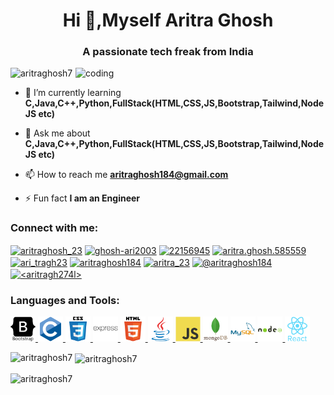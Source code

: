 <h1 align="center">Hi 👋,Myself Aritra Ghosh</h1>
<h3 align="center">A passionate tech freak from India</h3>
<img align="right" alt="coding" width="400" src="https://camo.githubusercontent.com/cae12fddd9d6982901d82580bdf321d81fb299141098ca1c2d4891870827bf17/68747470733a2f2f6d69726f2e6d656469756d2e636f6d2f6d61782f313336302f302a37513379765349765f7430696f4a2d5a2e676966">

<p align="left"> <img src="https://komarev.com/ghpvc/?username=aritraghosh7&label=Profile%20views&color=0e75b6&style=flat" alt="aritraghosh7" /> </p>

- 🌱 I’m currently learning **C,Java,C++,Python,FullStack(HTML,CSS,JS,Bootstrap,Tailwind,NodeJS etc)**

- 💬 Ask me about **C,Java,C++,Python,FullStack(HTML,CSS,JS,Bootstrap,Tailwind,NodeJS etc)**

- 📫 How to reach me **aritraghosh184@gmail.com**

- ⚡ Fun fact **I am an Engineer**

<h3 align="left">Connect with me:</h3>
<p align="left">
<a href="https://twitter.com/aritraghosh_23" target="blank"><img align="center" src="https://raw.githubusercontent.com/rahuldkjain/github-profile-readme-generator/master/src/images/icons/Social/twitter.svg" alt="aritraghosh_23" height="30" width="40" /></a>
<a href="https://linkedin.com/in/ghosh-ari2003" target="blank"><img align="center" src="https://raw.githubusercontent.com/rahuldkjain/github-profile-readme-generator/master/src/images/icons/Social/linked-in-alt.svg" alt="ghosh-ari2003" height="30" width="40" /></a>
<a href="https://stackoverflow.com/users/22156945" target="blank"><img align="center" src="https://raw.githubusercontent.com/rahuldkjain/github-profile-readme-generator/master/src/images/icons/Social/stack-overflow.svg" alt="22156945" height="30" width="40" /></a>
<a href="https://fb.com/aritra.ghosh.585559" target="blank"><img align="center" src="https://raw.githubusercontent.com/rahuldkjain/github-profile-readme-generator/master/src/images/icons/Social/facebook.svg" alt="aritra.ghosh.585559" height="30" width="40" /></a>
<a href="https://instagram.com/ari_tragh23" target="blank"><img align="center" src="https://raw.githubusercontent.com/rahuldkjain/github-profile-readme-generator/master/src/images/icons/Social/instagram.svg" alt="ari_tragh23" height="30" width="40" /></a>
<a href="https://www.hackerrank.com/aritraghosh184" target="blank"><img align="center" src="https://raw.githubusercontent.com/rahuldkjain/github-profile-readme-generator/master/src/images/icons/Social/hackerrank.svg" alt="aritraghosh184" height="30" width="40" /></a>
<a href="https://www.leetcode.com/aritra_23" target="blank"><img align="center" src="https://raw.githubusercontent.com/rahuldkjain/github-profile-readme-generator/master/src/images/icons/Social/leet-code.svg" alt="aritra_23" height="30" width="40" /></a>
<a href="https://www.hackerearth.com/@aritraghosh184" target="blank"><img align="center" src="https://raw.githubusercontent.com/rahuldkjain/github-profile-readme-generator/master/src/images/icons/Social/hackerearth.svg" alt="@aritraghosh184" height="30" width="40" /></a>
<a href="https://auth.geeksforgeeks.org/user/<aritragh274l>" target="blank"><img align="center" src="https://raw.githubusercontent.com/rahuldkjain/github-profile-readme-generator/master/src/images/icons/Social/geeks-for-geeks.svg" alt="<aritragh274l>" height="30" width="40" /></a>
</p>

<h3 align="left">Languages and Tools:</h3>
<p align="left"> <a href="https://getbootstrap.com" target="_blank" rel="noreferrer"> <img src="https://raw.githubusercontent.com/devicons/devicon/master/icons/bootstrap/bootstrap-plain-wordmark.svg" alt="bootstrap" width="40" height="40"/> </a> <a href="https://www.cprogramming.com/" target="_blank" rel="noreferrer"> <img src="https://raw.githubusercontent.com/devicons/devicon/master/icons/c/c-original.svg" alt="c" width="40" height="40"/> </a> <a href="https://www.w3schools.com/css/" target="_blank" rel="noreferrer"> <img src="https://raw.githubusercontent.com/devicons/devicon/master/icons/css3/css3-original-wordmark.svg" alt="css3" width="40" height="40"/> </a> <a href="https://expressjs.com" target="_blank" rel="noreferrer"> <img src="https://raw.githubusercontent.com/devicons/devicon/master/icons/express/express-original-wordmark.svg" alt="express" width="40" height="40"/> </a> <a href="https://www.w3.org/html/" target="_blank" rel="noreferrer"> <img src="https://raw.githubusercontent.com/devicons/devicon/master/icons/html5/html5-original-wordmark.svg" alt="html5" width="40" height="40"/> </a> <a href="https://www.java.com" target="_blank" rel="noreferrer"> <img src="https://raw.githubusercontent.com/devicons/devicon/master/icons/java/java-original.svg" alt="java" width="40" height="40"/> </a> <a href="https://developer.mozilla.org/en-US/docs/Web/JavaScript" target="_blank" rel="noreferrer"> <img src="https://raw.githubusercontent.com/devicons/devicon/master/icons/javascript/javascript-original.svg" alt="javascript" width="40" height="40"/> </a> <a href="https://www.mongodb.com/" target="_blank" rel="noreferrer"> <img src="https://raw.githubusercontent.com/devicons/devicon/master/icons/mongodb/mongodb-original-wordmark.svg" alt="mongodb" width="40" height="40"/> </a> <a href="https://www.mysql.com/" target="_blank" rel="noreferrer"> <img src="https://raw.githubusercontent.com/devicons/devicon/master/icons/mysql/mysql-original-wordmark.svg" alt="mysql" width="40" height="40"/> </a> <a href="https://nodejs.org" target="_blank" rel="noreferrer"> <img src="https://raw.githubusercontent.com/devicons/devicon/master/icons/nodejs/nodejs-original-wordmark.svg" alt="nodejs" width="40" height="40"/> </a> <a href="https://reactjs.org/" target="_blank" rel="noreferrer"> <img src="https://raw.githubusercontent.com/devicons/devicon/master/icons/react/react-original-wordmark.svg" alt="react" width="40" height="40"/> </a> </p>

<p><img align="left" src="https://github-readme-stats.vercel.app/api/top-langs?username=aritraghosh7&show_icons=true&locale=en&layout=compact" alt="aritraghosh7" /></p>

<p>&nbsp;<img align="center" src="https://github-readme-stats.vercel.app/api?username=aritraghosh7&show_icons=true&locale=en" alt="aritraghosh7" /></p>

<p><img align="center" src="https://github-readme-streak-stats.herokuapp.com/?user=aritraghosh7&" alt="aritraghosh7" /></p>
